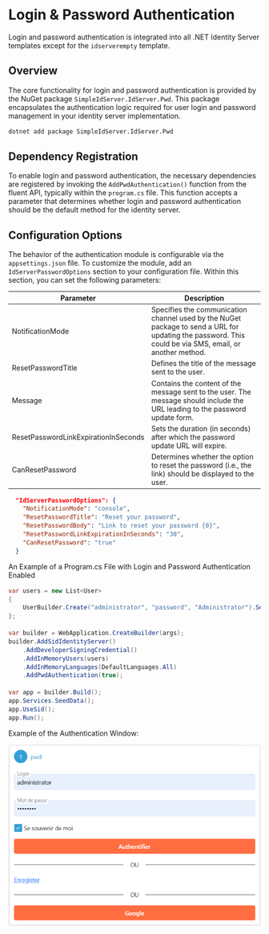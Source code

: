 # Login & Password Authentication

Login and password authentication is integrated into all .NET Identity Server templates except for the `idserverempty` template.

## Overview

The core functionality for login and password authentication is provided by the NuGet package `SimpleIdServer.IdServer.Pwd`. 
This package encapsulates the authentication logic required for user login and password management in your identity server implementation.

```bash  title="cmd.exe"
dotnet add package SimpleIdServer.IdServer.Pwd
```

## Dependency Registration

To enable login and password authentication, the necessary dependencies are registered by invoking the `AddPwdAuthentication()` function from the fluent API, typically within the `program.cs` file. This function accepts a parameter that determines whether login and password authentication should be the default method for the identity server.

## Configuration Options

The behavior of the authentication module is configurable via the `appsettings.json` file. To customize the module, add an `IdServerPasswordOptions` section to your configuration file. Within this section, you can set the following parameters:

| Parameter | Description |
| --------- | ----------- |
| NotificationMode | Specifies the communication channel used by the NuGet package to send a URL for updating the password. This could be via SMS, email, or another method. |
| ResetPasswordTitle | Defines the title of the message sent to the user. |
| Message | Contains the content of the message sent to the user. The message should include the URL leading to the password update form. |
| ResetPasswordLinkExpirationInSeconds | Sets the duration (in seconds) after which the password update URL will expire. |
| CanResetPassword | Determines whether the option to reset the password (i.e., the link) should be displayed to the user. |

```json title="appsettings.json"
  "IdServerPasswordOptions": {
    "NotificationMode": "console",
    "ResetPasswordTitle": "Reset your password",
    "ResetPasswordBody": "Link to reset your password {0}",
    "ResetPasswordLinkExpirationInSeconds": "30",
    "CanResetPassword": "true"
  }
```

An Example of a Program.cs File with Login and Password Authentication Enabled

```csharp  title="Program.cs"
var users = new List<User>
{
    UserBuilder.Create("administrator", "password", "Administrator").SetEmail("adm@mail.com").SetFirstname("Administrator").Build()
};

var builder = WebApplication.CreateBuilder(args);
builder.AddSidIdentityServer()
    .AddDeveloperSigningCredential()
    .AddInMemoryUsers(users)
    .AddInMemoryLanguages(DefaultLanguages.All)
    .AddPwdAuthentication(true);

var app = builder.Build();
app.Services.SeedData();
app.UseSid();
app.Run();
```

Example of the Authentication Window:

![Authenticate](./imgs/pwd.png)